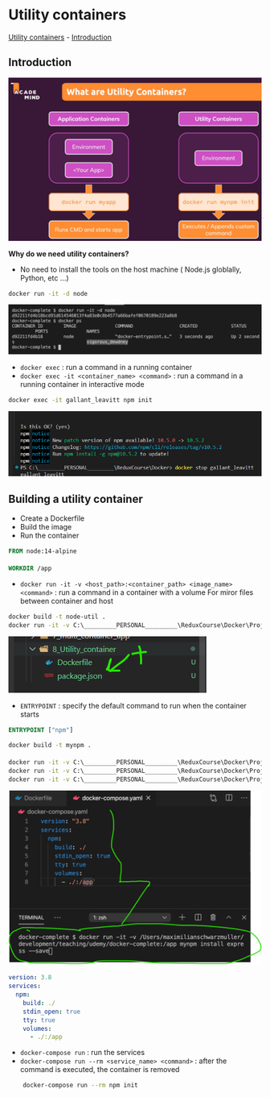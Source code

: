 # Utility containers

[Utility containers](#utility-containers)
    - [Introduction](#introduction)

## Introduction

![alt text](./Img/Section_7/image-4.png)

**Why do we need utility containers?**

- No need to install the tools on the host machine ( Node.js globlally, Python, etc ...)

```bash
docker run -it -d node
```

![alt text](./Img/Section_7/image-5.png)

- `docker exec` : run a command in a running container
- `docker exec -it <container_name> <command>` : run a command in a running container in interactive mode

```bash
docker exec -it gallant_leavitt npm init
```

![alt text](./Img/Section_7/image-6.png)

## Building a utility container

- Create a Dockerfile
- Build the image
- Run the container

```Dockerfile
FROM node:14-alpine

WORKDIR /app
```

- `docker run -it -v <host_path>:<container_path> <image_name> <command>` : run a command in a container with a volume
   For miror files between container and host

```bash
docker build -t node-util .
docker run -it -v C:\_________PERSONAL_________\ReduxCourse\Docker\Projects\8_Utility_container:/app node-util npm init
```

![alt text](./Img/Section_7/image-7.png)

- `ENTRYPOINT` : specify the default command to run when the container starts

```Dockerfile
ENTRYPOINT ["npm"]
```

```bash
docker build -t mynpm .

docker run -it -v C:\_________PERSONAL_________\ReduxCourse\Docker\Projects\8_Utility_container:/app mynpm init
docker run -it -v C:\_________PERSONAL_________\ReduxCourse\Docker\Projects\8_Utility_container:/app mynpm install
docker run -it -v C:\_________PERSONAL_________\ReduxCourse\Docker\Projects\8_Utility_container:/app mynpm install express --save
```

![alt text](./Img/Section_7/image-8.png)

```docker-compose.yaml
version: 3.8
services:
  npm:
    build: ./
    stdin_open: true
    tty: true
    volumes:
      - ./:/app
```

- `docker-compose run` : run the services
- `docker-compose run --rm <service_name> <command>` :  after the command is executed, the container is removed

```bash
    docker-compose run --rm npm init
```
